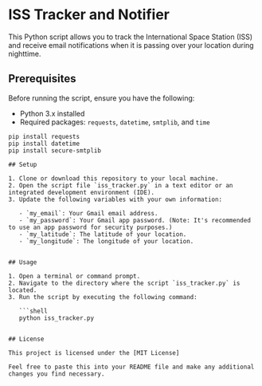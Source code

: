# ISS Tracker and Notifier

This Python script allows you to track the International Space Station (ISS) and receive email notifications when it is passing over your location during nighttime.

## Prerequisites

Before running the script, ensure you have the following:

- Python 3.x installed
- Required packages: `requests`, `datetime`, `smtplib`, and `time`
```shell
pip install requests
pip install datetime
pip install secure-smtplib

## Setup

1. Clone or download this repository to your local machine.
2. Open the script file `iss_tracker.py` in a text editor or an integrated development environment (IDE).
3. Update the following variables with your own information:

   - `my_email`: Your Gmail email address.
   - `my_password`: Your Gmail app password. (Note: It's recommended to use an app password for security purposes.)
   - `my_latitude`: The latitude of your location.
   - `my_longitude`: The longitude of your location.


## Usage

1. Open a terminal or command prompt.
2. Navigate to the directory where the script `iss_tracker.py` is located.
3. Run the script by executing the following command:

   ```shell
   python iss_tracker.py
   

## License

This project is licensed under the [MIT License] 

Feel free to paste this into your README file and make any additional changes you find necessary.
